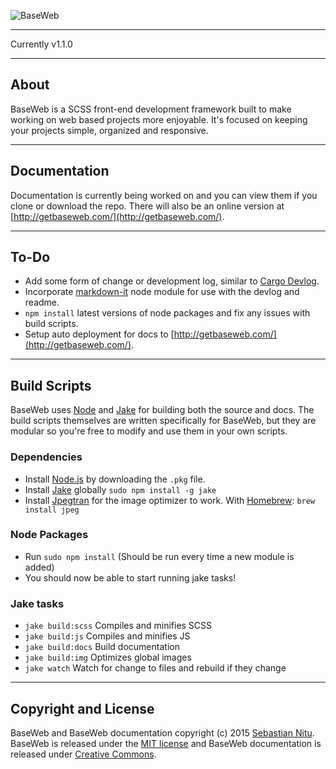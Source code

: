 ![BaseWeb](http://f.cl.ly/items/201U3Y1g0c2M1u1Z3i0n/baseweb-banner.png "BaseWeb — A fresh front-end development framework.")

---

Currently v1.1.0

---

## About
BaseWeb is a SCSS front-end development framework built to make working on web based projects more enjoyable. It&#39;s focused on keeping your projects simple, organized and responsive.

---

## Documentation
Documentation is currently being worked on and you can view them if you clone or download the repo. There will also be an online version at [http://getbaseweb.com/](http://getbaseweb.com/).

---

## To-Do

* Add some form of change or development log, similar to [Cargo Devlog](http://cargocollective.com/devlog).
* Incorporate [markdown-it](https://www.npmjs.com/package/markdown-it) node module for use with the devlog and readme.
* `npm install` latest versions of node packages and fix any issues with build scripts.
* Setup auto deployment for docs to [http://getbaseweb.com/](http://getbaseweb.com/).

---

## Build Scripts

BaseWeb uses [Node](https://nodejs.org/) and [Jake](http://jakejs.com/) for building both the source and docs. The build scripts themselves are written specifically for BaseWeb, but they are modular so you're free to modify and use them in your own scripts.

### Dependencies

* Install [Node.js](http://nodejs.org/) by downloading the `.pkg` file.
* Install [Jake](https://github.com/mde/jake) globally `sudo npm install -g jake`
* Install [Jpegtran](http://jpegclub.org/jpegtran/) for the image optimizer to work. With [Homebrew](http://brew.sh/): `brew install jpeg`

### Node Packages

* Run `sudo npm install` (Should be run every time a new module is added)
* You should now be able to start running jake tasks!

### Jake tasks

* `jake build:scss`   Compiles and minifies SCSS
* `jake build:js`     Compiles and minifies JS
* `jake build:docs`   Build documentation
* `jake build:img`    Optimizes global images
* `jake watch`        Watch for change to files and rebuild if they change

---

## Copyright and License

BaseWeb and BaseWeb documentation copyright (c) 2015 [Sebastian Nitu](http://sebnitu.com). BaseWeb is released under the [MIT license](https://github.com/sebnitu/BaseWeb/blob/master/LICENSE) and BaseWeb documentation is released under [Creative Commons](https://github.com/sebnitu/BaseWeb/blob/master/docs/LICENSE).
